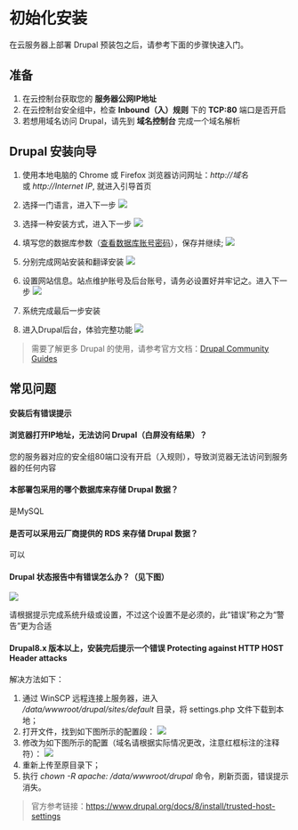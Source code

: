 # 初始化安装

在云服务器上部署 Drupal 预装包之后，请参考下面的步骤快速入门。

## 准备

1. 在云控制台获取您的 **服务器公网IP地址** 
2. 在云控制台安全组中，检查 **Inbound（入）规则** 下的 **TCP:80** 端口是否开启
3. 若想用域名访问 Drupal，请先到 **域名控制台** 完成一个域名解析

## Drupal 安装向导

1. 使用本地电脑的 Chrome 或 Firefox 浏览器访问网址：*http://域名* 或 *http://Internet IP*, 就进入引导首页

2.  选择一门语言，进入下一步
    ![](https://libs.websoft9.com/Websoft9/DocsPicture/zh/drupal/drupal-install001-websoft9.png)
3.  选择一种安装方式，进入下一步
    ![](https://libs.websoft9.com/Websoft9/DocsPicture/zh/drupal/drupal-install002-websoft9.png)
4.  填写您的数据库参数（[查看数据库账号密码](/zh/stack-accounts.md#mysql)），保存并继续;
    ![](https://libs.websoft9.com/Websoft9/DocsPicture/zh/drupal/drupal-install003-websoft9.png)
5.  分别完成网站安装和翻译安装
    ![](https://libs.websoft9.com/Websoft9/DocsPicture/zh/drupal/drupal-install004-websoft9.png)
6.  设置网站信息。站点维护账号及后台账号，请务必设置好并牢记之。进入下一步
    ![](https://libs.websoft9.com/Websoft9/DocsPicture/zh/drupal/drupal-install005-websoft9.png)
7.  系统完成最后一步安装
8.  进入Drupal后台，体验完整功能
    ![](https://libs.websoft9.com/Websoft9/DocsPicture/zh/drupal/drupal-backend-websoft9.png)

> 需要了解更多 Drupal 的使用，请参考官方文档：[Drupal Community Guides](https://www.drupal.org/documentation)

## 常见问题
#### 安装后有错误提示
#### 浏览器打开IP地址，无法访问 Drupal（白屏没有结果）？

您的服务器对应的安全组80端口没有开启（入规则），导致浏览器无法访问到服务器的任何内容

#### 本部署包采用的哪个数据库来存储 Drupal 数据？

是MySQL

#### 是否可以采用云厂商提供的 RDS 来存储 Drupal 数据？

可以

#### Drupal 状态报告中有错误怎么办？（见下图）

![](https://libs.websoft9.com/Websoft9/DocsPicture/zh/drupal/drupal-status-websoft9.png)

请根据提示完成系统升级或设置，不过这个设置不是必须的，此“错误”称之为“警告”更为合适

#### Drupal8.x 版本以上，安装完后提示一个错误 **Protecting against HTTP HOST Header attacks**
解决方法如下：
1. 通过 WinSCP 远程连接上服务器，进入 */data/wwwroot/drupal/sites/default* 目录，将 settings.php 文件下载到本地；
2. 打开文件，找到如下图所示的配置段：
   ![](http://libs.websoft9.com/Websoft9/DocsPicture/zh/drupal/drupal-settings-1-websoft9.jpg)
3. 修改为如下图所示的配置（域名请根据实际情况更改，注意红框标注的注释符）：
   ![](http://libs.websoft9.com/Websoft9/DocsPicture/zh/drupal/drupal-settings-2-websoft9.jpg)
4. 重新上传至原目录下；
5. 执行 *chown -R apache: /data/wwwroot/drupal* 命令，刷新页面，错误提示消失。
   
> 官方参考链接：https://www.drupal.org/docs/8/install/trusted-host-settings

